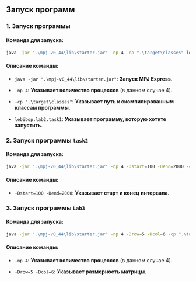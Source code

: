## Запуск программ

### **1. Запуск программы**

#### Команда для запуска:
```bash
java -jar ".\mpj-v0_44\lib\starter.jar" -np 4 -cp ".\target\classes" lebibop.lab2.task1
```

#### Описание команды:
- `java -jar ".\mpj-v0_44\lib\starter.jar"`: **Запуск MPJ Express**.

- `-np 4`: **Указывает количество процессов** (в данном случае 4).

- `-cp ".\target\classes"`: **Указывает путь к скомпилированным классам программы**.

- `lebibop.lab2.task1`: **Указывает программу, которую хотите запустить**.  

### **2. Запуск программы `task2`**

#### Команда для запуска:
```bash
java -jar ".\mpj-v0_44\lib\starter.jar" -np 4 -Dstart=100 -Dend=2000 -cp ".\target\classes" lebibop.lab2.task2
```

#### Описание команды:
- `-Dstart=100 -Dend=2000`: **Указывает старт и конец интервала**.

### **3. Запуск программы `Lab3`**

#### Команда для запуска:
```bash
java -jar ".\mpj-v0_44\lib\starter.jar" -np 4 -Drow=5 -Dcol=6 -cp ".\target\classes" lebibop.lab3.Lab3
```

#### Описание команды:
- `-np 4`: **Указывает количество процессов** (в данном случае 4).

- `-Drow=5 -Dcol=6`: **Указывает размерность матрицы**.
